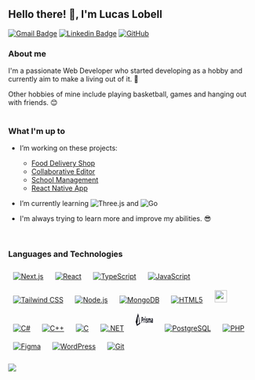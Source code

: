 ## Hello there! 👋, I'm Lucas Lobell  

[![Gmail Badge](https://img.shields.io/badge/lucaslobell2@gmail.com-c14438?style=flat-square&logo=Gmail&logoColor=white&link=mailto:lucaslobell2@gmail.com)](mailto:lucaslobell2@gmail.com)
[![Linkedin Badge](https://img.shields.io/badge/lucaslobell-blue?style=flat-square&logo=Linkedin&logoColor=white&link=https://www.linkedin.com/in/lucas-lobell/)](https://www.linkedin.com/in/lucas-lobell/)
[![GitHub](https://img.shields.io/badge/LucasLobell-181717?style=flat-square&logo=github&logoColor=white&link=https://github.com/LucasLobell)](https://github.com/LucasLobell)

### About me   
I'm a passionate Web Developer who started developing as a hobby and currently aim to make a living out of it. 🎯


Other hobbies of mine include playing basketball, games and hanging out with friends. 😊    
<br/>  

### What I'm up to
- I’m working on these projects:
   - [Food Delivery Shop](https://github.com/LucasLobell/FoodDelivery)
   - [Collaborative Editor](https://github.com/LucasLobell/doc_edit)
   - [School Management](https://github.com/LucasLobell/SchlManagement)
   - [React Native App](https://github.com/LucasLobell/react_native_aora)

- I’m currently learning <img src="https://cdn.jsdelivr.net/gh/devicons/devicon@latest/icons/threejs/threejs-original.svg" alt="Three.js" width=20 /> and <img src="https://cdn.jsdelivr.net/gh/devicons/devicon@latest/icons/go/go-original-wordmark.svg" alt="Go" width=20 />  

- I'm always trying to learn more and improve my abilities. 😎 
<br/>   

### Languages and Technologies
<div align="left">  
<a href="https://nextjs.org/" target="_blank"><img style="margin: 10px" src="https://uxwing.com/wp-content/themes/uxwing/download/brands-and-social-media/nextjs-icon.png" alt="Next.js" width="25" height="25" /></a>  
<a href="https://reactjs.org/" target="_blank"><img style="margin: 10px" src="https://upload.wikimedia.org/wikipedia/commons/a/a7/React-icon.svg" alt="React" width="25" height="25" /></a>  
<a href="https://www.typescriptlang.org/" target="_blank"><img style="margin: 10px" src="https://upload.wikimedia.org/wikipedia/commons/4/4c/Typescript_logo_2020.svg" alt="TypeScript" width="25" height="25" /></a>  
<a href="https://www.javascript.com/" target="_blank"><img style="margin: 10px" src="https://upload.wikimedia.org/wikipedia/commons/6/6a/JavaScript-logo.png" alt="JavaScript" width="25" height="25" /></a>  
<a href="https://www.tailwindcss.com/" target="_blank"><img style="margin: 10px" src="https://upload.wikimedia.org/wikipedia/commons/d/d5/Tailwind_CSS_Logo.svg" alt="Tailwind CSS" width="25" height="25" /></a>  
<a href="https://nodejs.org/" target="_blank"><img style="margin: 10px" src="https://upload.wikimedia.org/wikipedia/commons/d/d9/Node.js_logo.svg" alt="Node.js" width="25" height="25" /></a>  
<a href="https://www.mongodb.com/" target="_blank"><img style="margin: 10px" src="https://upload.wikimedia.org/wikipedia/commons/9/93/MongoDB_Logo.svg" alt="MongoDB" width="35" height="25" /></a>  
<a href="https://en.wikipedia.org/wiki/HTML5" target="_blank"><img style="margin: 10px" src="https://upload.wikimedia.org/wikipedia/commons/6/61/HTML5_logo_and_wordmark.svg" alt="HTML5" width="25" height="25" /></a>  
<a href="https://www.w3schools.com/css/" target="_blank"><img style="margin: 10px" src="https://upload.wikimedia.org/wikipedia/commons/d/d5/CSS3_logo_and_wordmark.svg" width="25" height="25" /></a>  
<a href="https://docs.microsoft.com/en-us/dotnet/csharp/" target="_blank"><img style="margin: 10px" src="https://upload.wikimedia.org/wikipedia/commons/b/bd/Logo_C_sharp.svg" alt="C#" width="25" height="25" /></a>  
<a href="https://www.cplusplus.com/" target="_blank"><img style="margin: 10px" src="https://upload.wikimedia.org/wikipedia/commons/1/18/ISO_C%2B%2B_Logo.svg" alt="C++" width="25" height="25" /></a>  
<a href="https://www.cprogramming.com/" target="_blank"><img style="margin: 10px" src="https://upload.wikimedia.org/wikipedia/commons/1/19/C_Logo.png" alt="C" width="25" height="25" /></a>  
<a href="https://dotnet.microsoft.com/download/dotnet-framework" target="_blank"><img style="margin: 10px" src="https://upload.wikimedia.org/wikipedia/commons/0/0e/Microsoft_.NET_logo.png" alt=".NET" width="25" height="25" /></a>  
<a href="https://www.prisma.io/" target="_blank"><img style="margin: 10px" src="https://raw.githubusercontent.com/prisma/presskit/1c8937b2aefd6417515bcee30272a960df20a8d8/Assets/Prisma-DarkLogo.svg" alt="Prisma" width="35" height="25" /></a>  
<a href="https://www.postgresql.org/" target="_blank"><img style="margin: 10px" src="https://upload.wikimedia.org/wikipedia/commons/2/29/Postgresql_elephant.svg" alt="PostgreSQL" width="25" height="25" /></a>  
<a href="https://www.php.net/" target="_blank"><img style="margin: 10px" src="https://upload.wikimedia.org/wikipedia/commons/2/27/PHP-logo.svg" alt="PHP" width="30" height="25" /></a>  
<a href="https://www.figma.com/" target="_blank"><img style="margin: 10px" src="https://upload.wikimedia.org/wikipedia/commons/3/33/Figma-logo.svg" alt="Figma" width="25" height="25" /></a>  
<a href="https://wordpress.com/" target="_blank"><img style="margin: 10px" src="https://upload.wikimedia.org/wikipedia/commons/9/98/WordPress_blue_logo.svg" alt="WordPress" width="25" height="25" /></a>  
<a href="https://github.com/" target="_blank"><img style="margin: 10px" src="https://upload.wikimedia.org/wikipedia/commons/3/3f/Git_icon.svg" alt="Git" width="25" height="25" /></a>  
</div>  

<br/>  

<img src="https://github-readme-stats.vercel.app/api/top-langs/?username=LucasLobell&hide_border=true&layout=compact" align="left" />

<br/>  
